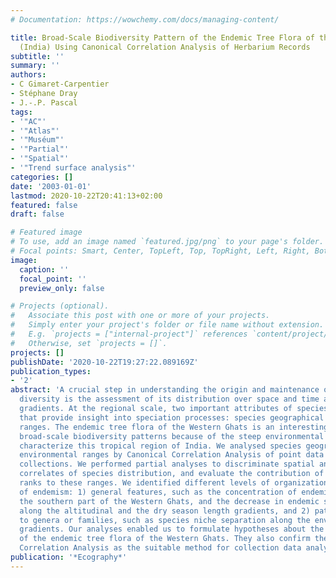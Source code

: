 ```yaml
---
# Documentation: https://wowchemy.com/docs/managing-content/

title: Broad-Scale Biodiversity Pattern of the Endemic Tree Flora of the Western Ghats
  (India) Using Canonical Correlation Analysis of Herbarium Records
subtitle: ''
summary: ''
authors:
- C Gimaret-Carpentier
- Stéphane Dray
- J.-.P. Pascal
tags:
- '"AC"'
- '"Atlas"'
- '"Muséum"'
- '"Partial"'
- '"Spatial"'
- '"Trend surface analysis"'
categories: []
date: '2003-01-01'
lastmod: 2020-10-22T20:41:13+02:00
featured: false
draft: false

# Featured image
# To use, add an image named `featured.jpg/png` to your page's folder.
# Focal points: Smart, Center, TopLeft, Top, TopRight, Left, Right, BottomLeft, Bottom, BottomRight.
image:
  caption: ''
  focal_point: ''
  preview_only: false

# Projects (optional).
#   Associate this post with one or more of your projects.
#   Simply enter your project's folder or file name without extension.
#   E.g. `projects = ["internal-project"]` references `content/project/deep-learning/index.md`.
#   Otherwise, set `projects = []`.
projects: []
publishDate: '2020-10-22T19:27:22.089169Z'
publication_types:
- '2'
abstract: 'A crucial step in understanding the origin and maintenance of biological
  diversity is the assessment of its distribution over space and time and across environmental
  gradients. At the regional scale, two important attributes of species can be assessed
  that provide insight into speciation processes: species geographical and environmental
  ranges. The endemic tree flora of the Western Ghats is an interesting case for analyzing
  broad-scale biodiversity patterns because of the steep environmental gradients that
  characterize this tropical region of India. We analysed species geographical and
  environmental ranges by Canonical Correlation Analysis of point data from herbarium
  collections. We performed partial analyses to discriminate spatial and environmental
  correlates of species distribution, and evaluate the contribution of higher taxonomic
  ranks to these ranges. We identified different levels of organization in the distribution
  of endemism: 1) general features, such as the concentration of endemic species in
  the southern part of the Western Ghats, and the decrease in endemic species richness
  along the altitudinal and the dry season length gradients, and 2) patterns specific
  to genera or families, such as species niche separation along the environmental
  gradients. Our analyses enabled us to formulate hypotheses about the diversification
  of the endemic tree flora of the Western Ghats. They also confirm the value of Canonical
  Correlation Analysis as the suitable method for collection data analysis.'
publication: '*Ecography*'
---
```

